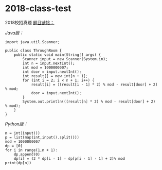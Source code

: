 # 2018-class-test
2018校招真题
[题目链接：](https://www.nowcoder.com/practice/58b04ed2865f4ff4921290f1bd4ee486?tpId=90&tqId=30811&rp=2&ru=%2Fta%2F2018test&qru=%2Fta%2F2018test%2Fquestion-ranking&tPage=2)

_Java版：_
    
    import java.util.Scanner;
    
    public class ThroughRoom {
        public static void main(String[] args) {
            Scanner input = new Scanner(System.in);
            int n = input.nextInt();
            int mod = 1000000007;
            int door = input.nextInt();
            int result[] = new int[n + 1];
            for (int i = 2; i < n + 1; i++) {
                result[i] = ((result[i - 1] * 2) % mod - result[door] + 2) % mod;
                door = input.nextInt();
            }
            System.out.println(((result[n] * 2) % mod - result[door] + 2) % mod);
        }
    }


_Python版：_

    n = int(input())
    p = list(map(int,input().split()))
    mod = 1000000007
    dp = [0]
    for i in range(1,n + 1):
        dp.append(0)
        dp[i] = (2 * dp[i - 1] - dp[p[i - 1] - 1] + 2)% mod
    print(dp[n])
